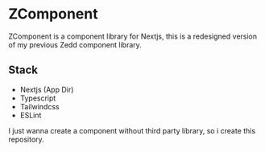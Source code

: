 # ZComponent 
ZComponent is a component library for Nextjs, this is a redesigned version of my previous Zedd component library.

## Stack 
- Nextjs (App Dir) 
- Typescript 
- Tailwindcss
- ESLint

I just wanna create a component without third party library, so i create this repository.
